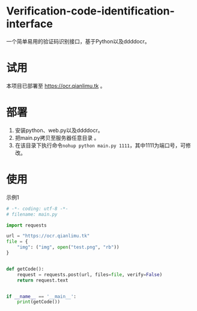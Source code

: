 # Verification-code-identification-interface
一个简单易用的验证码识别接口，基于Python以及ddddocr。

# 试用
本项目已部署至 https://ocr.qianlimu.tk 。

# 部署
1. 安装python、web.py以及ddddocr。
2. 把main.py拷贝至服务器任意目录 。
3. 在该目录下执行命令`nohup python main.py 1111`，其中1111为端口号，可修改。 

# 使用
示例1
``` python
# -*- coding: utf-8 -*-
# filename: main.py

import requests

url = "https://ocr.qianlimu.tk"
file = {
    "img": ("img", open("test.png", "rb"))
}


def getCode():
    request = requests.post(url, files=file, verify=False)
    return request.text


if __name__ == '__main__':
    print(getCode())

```
